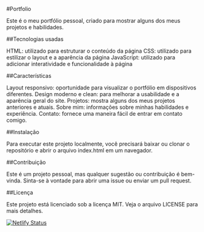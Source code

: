 #Portfolio

Este é o meu portfólio pessoal, criado para mostrar alguns dos meus projetos e habilidades.


##Tecnologias usadas

HTML: utilizado para estruturar o conteúdo da página
CSS: utilizado para estilizar o layout e a aparência da página
JavaScript: utilizado para adicionar interatividade e funcionalidade à página


##Características

Layout responsivo: oportunidade para visualizar o portfólio em dispositivos diferentes.
Design moderno e clean: para melhorar a usabilidade e a aparência geral do site.
Projetos: mostra alguns dos meus projetos anteriores e atuais.
Sobre mim: informações sobre minhas habilidades e experiência.
Contato: fornece uma maneira fácil de entrar em contato comigo.


##Instalação

Para executar este projeto localmente, você precisará baixar ou clonar o repositório e abrir o arquivo index.html em um navegador.


##Contribuição

Este é um projeto pessoal, mas qualquer sugestão ou contribuição é bem-vinda. Sinta-se à vontade para abrir uma issue ou enviar um pull request.


##Licença

Este projeto está licenciado sob a licença MIT. Veja o arquivo LICENSE para mais detalhes.

[![Netlify Status](https://api.netlify.com/api/v1/badges/21ad07b2-8132-4a78-bd80-08201337accd/deploy-status)](https://app.netlify.com/sites/luizfporto/deploys)


